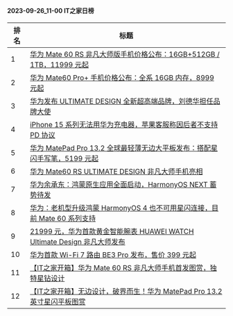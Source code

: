 #### 2023-09-26_11-00  IT之家日榜

| 排名 | 标题|
| --- | ---|
| 1 | [华为 Mate 60 RS 非凡大师版手机价格公布：16GB+512GB / 1TB，11999 元起](https://www.ithome.com/0/721/527.htm) |
| 2 | [华为 Mate60 Pro+ 手机价格公布：全系 16GB 内存，8999 元起](https://www.ithome.com/0/721/525.htm) |
| 3 | [华为发布 ULTIMATE DESIGN 全新超高端品牌，刘德华担任品牌大使](https://www.ithome.com/0/721/488.htm) |
| 4 | [iPhone 15 系列无法用华为充电器，苹果客服称因后者不支持 PD 协议](https://www.ithome.com/0/721/601.htm) |
| 5 | [华为 MatePad Pro 13.2 全球最轻薄无边大平板发布：搭配星闪手写笔，5199 元起](https://www.ithome.com/0/721/487.htm) |
| 6 | [华为 Mate60 RS ULTIMATE DESIGN 非凡大师手机亮相](https://www.ithome.com/0/721/494.htm) |
| 7 | [华为余承东：鸿蒙原生应用全面启动，HarmonyOS NEXT 蓄势待发](https://www.ithome.com/0/721/520.htm) |
| 8 | [华为：老机型升级鸿蒙 HarmonyOS 4 也不可用星闪连接，目前 Mate 60 系列支持](https://www.ithome.com/0/721/417.htm) |
| 9 | [21999 元，华为首款黄金智能腕表 HUAWEI WATCH Ultimate Design 非凡大师发布](https://www.ithome.com/0/721/496.htm) |
| 10 | [华为首款 Wi-Fi 7 路由 BE3 Pro 发布，售价 399 元起](https://www.ithome.com/0/721/526.htm) |
| 11 | [【IT之家开箱】华为 Mate 60 RS 非凡大师手机首发图赏，独特星钻设计](https://www.ithome.com/0/721/562.htm) |
| 12 | [【IT之家开箱】无边设计，破界而生！华为 MatePad Pro 13.2 英寸星闪平板图赏](https://www.ithome.com/0/721/495.htm) |
